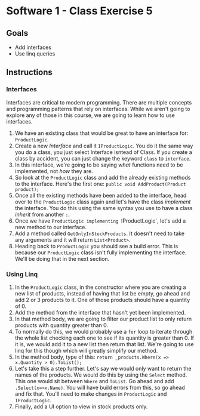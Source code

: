 # Software 1 - Class Exercise 5
## Goals
- Add interfaces
- Use linq queries

## Instructions
### Interfaces
Interfaces are critical to modern programming.  There are multiple concepts and programming patterns that rely on interfaces.  While we aren't going to explore any of those in this course, we are going to learn how to use interfaces.
1. We have an existing class that would be great to have an interface for: `ProductLogic`.
1. Create a new _Interface_ and call it `IProductLogic`.  You do it the same way you do a class, you just select Interface isntead of Class.  If you create a class by accident, you can just change the keyword `class` to `interface`.
1. In this interface, we're going to be saying _what_ functions need to be implemented, not _how_ they are.
1. So look at the `ProductLogic` class and add the already existing methods to the interface.  Here's the first one: `public void AddProduct(Product product);`
1. Once all the existing methods have been added to the interface, head over to the `ProductLogic` class again and let's have the class _implement_ the interface.  You do this using the same syntax you use to have a class _inherit_ from another `:`.
1. Once we have `ProductLogic implementing `IProductLogic`, let's add a new method to our interface.
1. Add a method called `GetOnlyInStockProducts`.  It doesn't need to take any arguments and it will return `List<Product>`.
1. Heading back to `ProductLogic` you should see a build error.  This is because our `ProductLogic` class isn't fully implementing the interface.  We'll be doing that in the next section.

### Using Linq
1. In the `ProductLogic` class, in the constructor where you are creating a new list of products, instead of having that list be empty, go ahead and add 2 or 3 products to it.  One of those products should have a quantity of 0.
1. Add the method from the interface that hasn't yet been implemented.
1. In that method body, we are going to filter our product list to only return products with quantity greater than 0.
1. To normally do this, we would probably use a `for` loop to iterate through the whole list checking each one to see if its quantity is greater than 0.  If it is, we would add it to a new list then return that list.  We're going to use linq for this though which will greatly simplify our method.
1. In the method body, type of this: `return _products.Where(x => x.Quantity > 0).ToList();`
1. Let's take this a step further.  Let's say we would only want to return the names of the products.  We would do this by using the `Select` method.  This one would sit between `Where` and `ToList`. Go ahead and add `.Select(x=>x.Name)`.  You will have build errors from this, so go ahead and fix that.  You'll need to make changes in `ProductLogic` and `IProductLogic`.
1. Finally, add a UI option to view in stock products only.